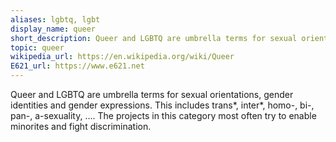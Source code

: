 ```yaml
---
aliases: lgbtq, lgbt
display_name: queer
short_description: Queer and LGBTQ are umbrella terms for sexual orientations, gender identities and gender expressions.
topic: queer
wikipedia_url: https://en.wikipedia.org/wiki/Queer
E621_url: https://www.e621.net
---
```

Queer and LGBTQ are umbrella terms for sexual orientations, gender identities and gender expressions. This includes trans\*, inter\*, homo-, bi-, pan-, a-sexuality, …. The projects in this category most often try to enable minorites and fight discrimination.
